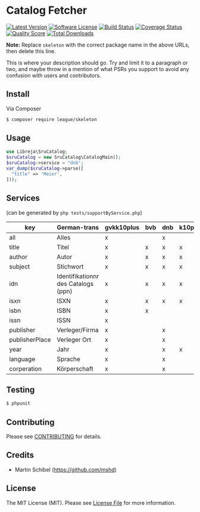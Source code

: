 # Catalog Fetcher

[![Latest Version](https://img.shields.io/github/release/libreja/sru-catalog-fetcher-php.svg?style=flat-square)](https://github.com/libreja/sru-catalog-fetcher-php/releases)
[![Software License](https://img.shields.io/badge/license-MIT-brightgreen.svg?style=flat-square)](LICENSE.md)
[![Build Status](https://img.shields.io/travis/libreja/sru-catalog-fetcher-php/master.svg?style=flat-square)](https://travis-ci.org/libreja/sru-catalog-fetcher-php)
[![Coverage Status](https://img.shields.io/scrutinizer/coverage/g/libreja/sru-catalog-fetcher-php.svg?style=flat-square)](https://scrutinizer-ci.com/g/libreja/sru-catalog-fetcher-php/code-structure)
[![Quality Score](https://img.shields.io/scrutinizer/g/libreja/sru-catalog-fetcher-php.svg?style=flat-square)](https://scrutinizer-ci.com/g/libreja/sru-catalog-fetcher-php)
[![Total Downloads](https://img.shields.io/packagist/dt/league/skeleton.svg?style=flat-square)](https://packagist.org/packages/league/skeleton)

**Note:** Replace `skeleton` with the correct package name in the above URLs, then delete this line.

This is where your description should go. Try and limit it to a paragraph or two, and maybe throw in a mention of what
PSRs you support to avoid any confusion with users and contributors.

## Install

Via Composer

``` bash
$ composer require league/skeleton
```

## Usage

``` php
use Libreja\SruCatalog;
$sruCatalog = new SruCatalog\CatalogMain();
$sruCatalog->service = "dnb";
var_dump($sruCatalog->parse([
  "title" => 'Meier',
]));
```
## Services

(can be generated by ```php tests/supportByService.php```)

| key | German-trans | gvkk10plus | bvb | dnb | k10plus | loc |
|-|-|-|-|-|-|-|
| all | Alles | x |  | x |  | x |
| title | Titel | x | x | x | x | x |
| author | Autor | x | x | x | x | x |
| subject | Stichwort | x | x | x | x | x |
| idn | Identifikationnr des Catalogs (ppn) | x | x | x | x | x |
| isxn | ISXN | x | x | x | x | x |
| isbn | ISBN | x | x |  |  | x |
| issn | ISSN | x |  |  |  | x |
| publisher | Verleger/Firma | x |  | x |  |  |
| publisherPlace | Verleger Ort | x |  | x |  |  |
| year | Jahr | x |  | x | x |  |
| language | Sprache | x |  | x |  |  |
| corperation | Körperschaft | x |  | x |  | x |m

## Testing

``` bash
$ phpunit
```

## Contributing

Please see [CONTRIBUTING](https://github.com/thephpleague/:package_name/blob/master/CONTRIBUTING.md) for details.

## Credits

- Martin Schibel (https://github.com/mshd)

## License

The MIT License (MIT). Please see [License File](LICENSE.md) for more information.
